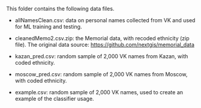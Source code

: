 This folder contains the following data files.

- allNamesClean.csv: data on personal names collected from VK and used for ML training and testing.

- cleanedMemo2.csv.zip: the Memorial data, with recoded ethnicity (zip file). The original data source: https://github.com/nextgis/memorial_data

- kazan_pred.csv: random sample of 2,000 VK names from Kazan, with coded ethnicity.

- moscow_pred.csv: random sample of 2,000 VK names from Moscow, with coded ethnicity.

- example.csv: random sample of 2,000 VK names, used to create an example of the classifier usage.
